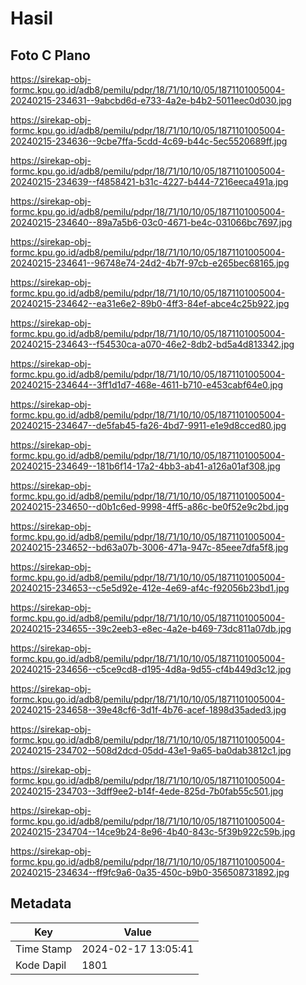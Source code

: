 # Hasil

## Foto C Plano

https://sirekap-obj-formc.kpu.go.id/adb8/pemilu/pdpr/18/71/10/10/05/1871101005004-20240215-234631--9abcbd6d-e733-4a2e-b4b2-5011eec0d030.jpg

https://sirekap-obj-formc.kpu.go.id/adb8/pemilu/pdpr/18/71/10/10/05/1871101005004-20240215-234636--9cbe7ffa-5cdd-4c69-b44c-5ec5520689ff.jpg

https://sirekap-obj-formc.kpu.go.id/adb8/pemilu/pdpr/18/71/10/10/05/1871101005004-20240215-234639--f4858421-b31c-4227-b444-7216eeca491a.jpg

https://sirekap-obj-formc.kpu.go.id/adb8/pemilu/pdpr/18/71/10/10/05/1871101005004-20240215-234640--89a7a5b6-03c0-4671-be4c-031066bc7697.jpg

https://sirekap-obj-formc.kpu.go.id/adb8/pemilu/pdpr/18/71/10/10/05/1871101005004-20240215-234641--96748e74-24d2-4b7f-97cb-e265bec68165.jpg

https://sirekap-obj-formc.kpu.go.id/adb8/pemilu/pdpr/18/71/10/10/05/1871101005004-20240215-234642--ea31e6e2-89b0-4ff3-84ef-abce4c25b922.jpg

https://sirekap-obj-formc.kpu.go.id/adb8/pemilu/pdpr/18/71/10/10/05/1871101005004-20240215-234643--f54530ca-a070-46e2-8db2-bd5a4d813342.jpg

https://sirekap-obj-formc.kpu.go.id/adb8/pemilu/pdpr/18/71/10/10/05/1871101005004-20240215-234644--3ff1d1d7-468e-4611-b710-e453cabf64e0.jpg

https://sirekap-obj-formc.kpu.go.id/adb8/pemilu/pdpr/18/71/10/10/05/1871101005004-20240215-234647--de5fab45-fa26-4bd7-9911-e1e9d8cced80.jpg

https://sirekap-obj-formc.kpu.go.id/adb8/pemilu/pdpr/18/71/10/10/05/1871101005004-20240215-234649--181b6f14-17a2-4bb3-ab41-a126a01af308.jpg

https://sirekap-obj-formc.kpu.go.id/adb8/pemilu/pdpr/18/71/10/10/05/1871101005004-20240215-234650--d0b1c6ed-9998-4ff5-a86c-be0f52e9c2bd.jpg

https://sirekap-obj-formc.kpu.go.id/adb8/pemilu/pdpr/18/71/10/10/05/1871101005004-20240215-234652--bd63a07b-3006-471a-947c-85eee7dfa5f8.jpg

https://sirekap-obj-formc.kpu.go.id/adb8/pemilu/pdpr/18/71/10/10/05/1871101005004-20240215-234653--c5e5d92e-412e-4e69-af4c-f92056b23bd1.jpg

https://sirekap-obj-formc.kpu.go.id/adb8/pemilu/pdpr/18/71/10/10/05/1871101005004-20240215-234655--39c2eeb3-e8ec-4a2e-b469-73dc811a07db.jpg

https://sirekap-obj-formc.kpu.go.id/adb8/pemilu/pdpr/18/71/10/10/05/1871101005004-20240215-234656--c5ce9cd8-d195-4d8a-9d55-cf4b449d3c12.jpg

https://sirekap-obj-formc.kpu.go.id/adb8/pemilu/pdpr/18/71/10/10/05/1871101005004-20240215-234658--39e48cf6-3d1f-4b76-acef-1898d35aded3.jpg

https://sirekap-obj-formc.kpu.go.id/adb8/pemilu/pdpr/18/71/10/10/05/1871101005004-20240215-234702--508d2dcd-05dd-43e1-9a65-ba0dab3812c1.jpg

https://sirekap-obj-formc.kpu.go.id/adb8/pemilu/pdpr/18/71/10/10/05/1871101005004-20240215-234703--3dff9ee2-b14f-4ede-825d-7b0fab55c501.jpg

https://sirekap-obj-formc.kpu.go.id/adb8/pemilu/pdpr/18/71/10/10/05/1871101005004-20240215-234704--14ce9b24-8e96-4b40-843c-5f39b922c59b.jpg

https://sirekap-obj-formc.kpu.go.id/adb8/pemilu/pdpr/18/71/10/10/05/1871101005004-20240215-234634--ff9fc9a6-0a35-450c-b9b0-356508731892.jpg


## Metadata

| Key        | Value               |
| ---------- | ------------------- |
| Time Stamp | 2024-02-17 13:05:41 |
| Kode Dapil | 1801                |



